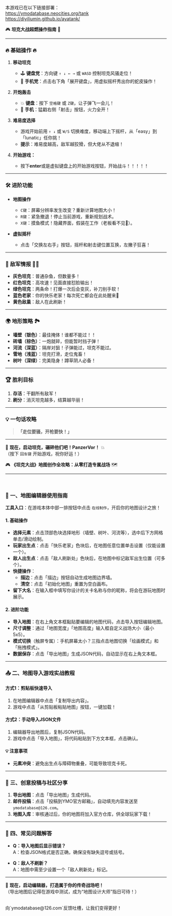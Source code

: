 本游戏已在以下链接部署：
<br>
<url id="cusc34gonf4r89hp4bi0" type="url" status="parsed" title="Tank Game" wc="489">https://ymodatabase.neocities.org/tank</url>
<br>
<url id="cusc34gonf4r89hp4big" type="url" status="parsed" title="Tank Game" wc="489">https://diyiliumin.github.io/ayatank/</url>

🎮 **坦克大战超燃操作指南** 🚀

---

### 🔥 **基础操作** 🔥
1. **移动坦克**  
   - 🕹️ **键盘党**：方向键 `↑ ↓ ← →` 或 `WASD` 控制坦克风骚走位！  
   - 📱 **手机党**：点击右下角「展开键盘」，用虚拟摇杆秀出你的蛇皮操作！  

2. **开炮轰击**  
   - 💥 **键盘**：按下 `空格键` 或 `Z键`，让子弹飞一会儿！  
   - 📱 **手机**：猛戳右侧「射击」按钮，火力全开！  

3. **难易度选择**  
   - 游戏开始前用 `↑ ↓` 或 `W/S` 切换难度，移动端上下摇杆，从「easy」到「lunatic」任你挑！  
   - **提示**：难易度越高，敌军越狡猾，但大佬从不退缩！  

4. **开始游戏：**  
   - 按下**enter**或是虚拟键盘上的开始游戏按钮，开始战斗！！！！！  

---

### 🛠️ **进阶功能**  
- **地图操作**  
  - `C键`：屏幕分辨率发生改变？重新计算地图大小！  
  - `R键`：紧急撤退！停止当前游戏，重新规划战术。  
  - `X键`：摸鱼模式！隐藏界面，假装在工作（老板看不见🙈）。  

- **虚拟摇杆**  
  - 点击「交换左右手」按钮，摇杆和射击键位置互换，左撇子狂喜！  

---

### 🎯 **敌军情报** 🕵️‍♂️
- **灰色坦克**：普通杂鱼，但数量多！  
- **红色坦克**：高攻速！见面直接怼脸输出！  
- **绿色坦克**：两条命！打爆一次后会变灰，补刀别手软！  
- **蓝色老家**：你的快乐老家！每次死亡都会在此处醒来💙  
- **黄色敌巢**：敌人在此刷新！  
---

### 🌍 **地形策略** 🏞️
- **墙壁（银色）**：最佳掩体！谁都不能过！！
- **砖墙（棕色）**：一炮就碎，但能暂时挡子弹！  
- **河流（深蓝）**：隔岸对狙！子弹能过，坦克不能过。  
- **雪地（浅蓝）**：坦克打滑，走位鬼畜！  
- **树叶（深绿）**：完美隐身！蹲草阴人必备！  

---

### 🏆 **胜利目标**  
1. **存活**：干翻所有敌军！  
2. **刷分**：消灭坦克越多，结算越华丽！  

---

### 💡 **一句话攻略**  
> **「走位要骚，开枪要快！」**  

---

🚀 **现在，启动坦克，碾碎他们吧！PanzerVor！** 💥  
（按下 `回车键` 开始游戏，祝你好运！）


🎮 **《坦克大战》地图创作全攻略：从零打造专属战场** 🗺️  

---

<br>

### 🌟 **一、地图编辑器使用指南**  
**工具入口**：在游戏本体中部一排按钮中点击 `在线制作`，开启你的地图设计之旅！  

#### **1. 基础操作**  
- **选择元素**：点击顶部色块选择地形（墙壁、树叶、河流等），选中后下方网格单击/滑动绘制。  
- **玩家出生点**：点击「快乐老家」色块后，在地图任意位置单击设置（仅能设置一个）。  
- **敌人出生点**：点击「敌人刷新处」色块后，在地图中标记敌军出生位置（可多个）。  
- **快捷操作**：  
  - **描边**：点击「描边」按钮自动生成地图边界墙。  
  - **清空**：点击「初始化地图」重置为空白画布。
- **留下大名**：在输入框中填写你设计的关卡名称与你的昵称，将会在游玩地图时展示。    

#### **2. 进阶功能**  
- **导入地图**：在右上角文本框黏贴要编辑的地图代码，点击导入按钮编辑地图。  
- **尺寸调整**：通过「地图宽度」「地图高度」输入框自定义战场大小（最小5x5）。  
- **模式切换**（触屏专属）：手机屏幕太小？三指点击地图切换「绘画模式」和「拖拽模式」。  
- **数据保存**：点击「导出地图」生成JSON代码，自动显示在右上角文本框。  

---

### 📤 **二、地图导入游戏实战教程**  
#### **方式1：剪贴板快速导入**  
1. 在地图编辑器中点击「复制导出内容」。  
2. 游戏中点击「从剪贴板粘贴地图」按钮，一键加载！  

#### **方式2：手动导入JSON文件**  
1. 编辑器导出地图后，复制JSON代码。  
2. 游戏中点击「导入地图」，将代码粘贴到下方文本框，点击确认。  

#### **💡 注意事项**   
- **元素冲突**：避免出生点与障碍物重叠，可能导致坦克卡死。  

---

### 🚀 **三、创意投稿与社区分享**  
1. **导出地图**：点击「导出地图」生成代码。  
2. **邮件投稿**：点击「投稿到YMO官方邮箱」，自动填充内容发送至 `ymodatabase@126.com`。  
3. **地图入库**：审核通过后，你的地图将加入官方仓库，供全球玩家下载！  

---

### 🔧 **四、常见问题解答**  
- **Q：导入地图后显示错误？**  
  A：检查JSON格式是否正确，确保没有缺失逗号或括号。  

- **Q：敌人不刷新？**  
  A：地图中需至少设置一个「敌人刷新处」标记。  


---


🚀 **现在，启动编辑器，打造属于你的传奇战场吧！**  
（导出地图后记得在游戏中测试，成为“地图设计大师”指日可待！）


<br>
向`ymodatabase@126.com`反馈吐槽，让我们变得更好！
